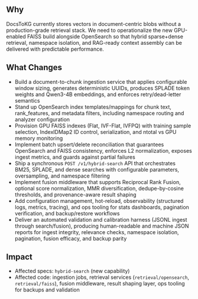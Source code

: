## Why

DocsToKG currently stores vectors in document-centric blobs without a production-grade retrieval stack. We need to operationalize the new GPU-enabled FAISS build alongside OpenSearch so that hybrid sparse+dense retrieval, namespace isolation, and RAG-ready context assembly can be delivered with predictable performance.

## What Changes

- Build a document-to-chunk ingestion service that applies configurable window sizing, generates deterministic UUIDs, produces SPLADE token weights and Qwen3-4B embeddings, and enforces retry/dead-letter semantics
- Stand up OpenSearch index templates/mappings for chunk text, rank_features, and metadata filters, including namespace routing and analyzer configuration
- Provision GPU FAISS indexes (Flat, IVF-Flat, IVFPQ) with training sample selection, IndexIDMap2 ID control, serialization, and ntotal vs GPU memory monitoring
- Implement batch upsert/delete reconciliation that guarantees OpenSearch and FAISS consistency, enforces L2 normalization, exposes ingest metrics, and guards against partial failures
- Ship a synchronous `POST /v1/hybrid-search` API that orchestrates BM25, SPLADE, and dense searches with configurable parameters, oversampling, and namespace filtering
- Implement fusion middleware that supports Reciprocal Rank Fusion, optional score normalization, MMR diversification, dedupe-by-cosine thresholds, and provenance-aware result shaping
- Add configuration management, hot-reload, observability (structured logs, metrics, tracing), and ops tooling for stats dashboards, pagination verification, and backup/restore workflows
- Deliver an automated validation and calibration harness (JSONL ingest through search/fusion), producing human-readable and machine JSON reports for ingest integrity, relevance checks, namespace isolation, pagination, fusion efficacy, and backup parity

## Impact

- Affected specs: `hybrid-search` (new capability)
- Affected code: ingestion jobs, retrieval services (`retrieval/opensearch`, `retrieval/faiss`), fusion middleware, result shaping layer, ops tooling for backups and validation
